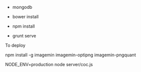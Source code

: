 - mongodb

- bower install
- npm install

- grunt serve

To deploy

npm install -g imagemin imagemin-optipng imagemin-pngquant


NODE_ENV=production node server/coc.js 

